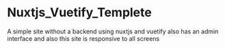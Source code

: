 # Nuxtjs_Vuetify_Templete
A simple site without a backend using nuxtjs and vuetify also has an admin interface and also this site is responsive to all screens
